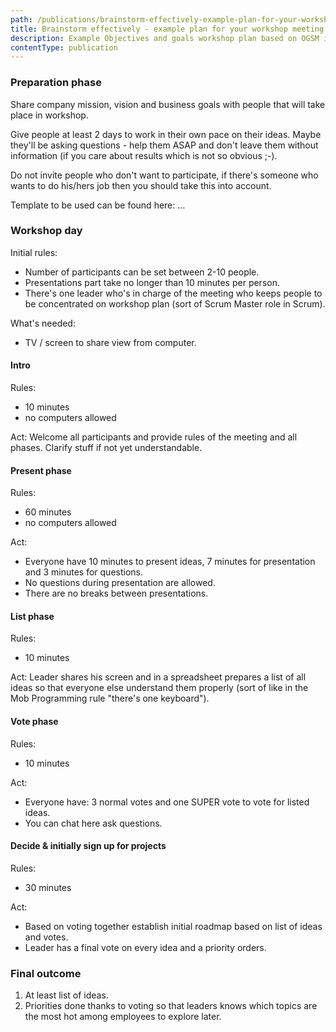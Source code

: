 ```yaml
---
path: /publications/brainstorm-effectively-example-plan-for-your-workshop-meeting
title: Brainstorm effectively - example plan for your workshop meeting
description: Example Objectives and goals workshop plan based on OGSM in just 2 hours.
contentType: publication
---
```


### Preparation phase

Share company mission, vision and business goals with people
that will take place in workshop.

Give people at least 2 days to work in their own pace on their
ideas. Maybe they'll be asking questions - help them ASAP
and don't leave them without information (if you care about results
which is not so obvious ;-).

Do not invite people who don't want to participate, if there's someone
who wants to do his/hers job then you should take this into account.

Template to be used can be found here:
...

### Workshop day

Initial rules:

- Number of participants can be set between 2-10 people.
- Presentations part take no longer than 10 minutes per person.
- There's one leader who's in charge of the meeting who keeps people
    to be concentrated on workshop plan (sort of Scrum Master role in Scrum).

What's needed:

- TV / screen to share view from computer.

#### Intro

Rules:
- 10 minutes
- no computers allowed

Act:
Welcome all participants and provide rules of the meeting and all phases.
Clarify stuff if not yet understandable.

#### Present phase

Rules:
- 60 minutes
- no computers allowed

Act:
- Everyone have 10 minutes to present ideas, 7 minutes for presentation and 3 minutes for questions.
- No questions during presentation are allowed.
- There are no breaks between presentations.

#### List phase

Rules:
- 10 minutes

Act:
Leader shares his screen and in a spreadsheet prepares a list
of all ideas so that everyone else understand them properly
(sort of like in the Mob Programming rule "there's one keyboard").

#### Vote phase

Rules:
- 10 minutes

Act:
- Everyone have: 3 normal votes and one SUPER vote to vote for listed ideas.
- You can chat here ask questions.

#### Decide & initially sign up for projects

Rules:
- 30 minutes

Act:
- Based on voting together establish initial roadmap based on list of ideas and votes.
- Leader has a final vote on every idea and a priority orders.

### Final outcome

1. At least list of ideas.
2. Priorities done thanks to voting so that leaders knows
    which topics are the most hot among employees to explore later.  
